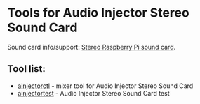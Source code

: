 # Tools for Audio Injector Stereo Sound Card

Sound card info/support: [Stereo Raspberry Pi sound card](http://www.audioinjector.net/rpi-hat).

## Tool list:

* [ainjectorctl](ainjectorctl) - mixer tool for Audio Injector Stereo Sound Card
* [ainjectortest](ainjectortest) - Audio Injector Stereo Sound Card test
